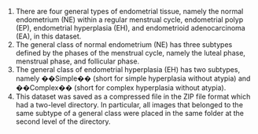 1. There are four general types of endometrial tissue, namely the normal endometrium (NE) within a regular menstrual cycle, endometrial polyp (EP), endometrial hyperplasia (EH), and endometrioid adenocarcinoma (EA), in this dataset.
2. The general class of normal endometrium (NE) has three subtypes defined by the phases of the menstrual cycle, namely the luteal phase, menstrual phase, and follicular phase.
3. The general class of endometrial hyperplasia (EH) has two subtypes, namely ��Simple�� (short for simple hyperplasia without atypia) and ��Complex�� (short for complex hyperplasia without atypia).
4. This dataset was saved as a compressed file in the ZIP file format which had a two-level directory. In particular, all images that belonged to the same subtype of a general class were placed in the same folder at the second level of the directory.